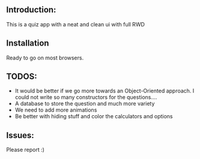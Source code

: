 ## Introduction:

This is a quiz app with a neat and clean ui with full RWD

## Installation

Ready to go on most browsers.

## TODOS:

* It would be better if we go more towards an Object-Oriented approach. I could not write so many constructors for the questions....
* A database to store the question and much more variety
* We need to add more animations
* Be better with hiding stuff and color the calculators and options

## Issues:
Please report :)
